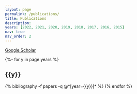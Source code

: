 ```yaml
---
layout: page
permalink: /publications/
title: Publications
description: 
years: [2022, 2021, 2020, 2019, 2018, 2017, 2016, 2015]
nav: true
nav_order: 2
---
```

<!-- _pages/publications.md -->
<div class="publications">
<a href="https://scholar.google.com/citations?user=M_i8Rr8AAAAJ&hl=en">Google Scholar</a>

  
{%- for y in page.years %}
  <h2 class="year">{{y}}</h2>
  {% bibliography -f papers -q @*[year={{y}}]* %}
{% endfor %}

</div>
